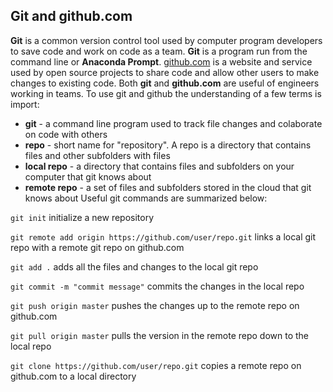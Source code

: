 
## Git and github.com
**Git** is a common version control tool used by computer program developers to save code and work on code as a team. **Git** is a program run from the command line or **Anaconda Prompt**.
[github.com](https://github.com/) is a website and service used by open source projects to share code and allow other users to make changes to existing code.
Both **git** and **github.com** are useful of engineers working in teams.
To use git and github the understanding of a few terms is import:

 * **git** - a command line program used to track file changes and colaborate on code with others
 * **repo** - short name for "repository". A repo is a directory that contains files and other subfolders with files
 * **local repo** -  a directory that contains files and subfolders on your computer that git knows about
 * **remote repo** - a set of files and subfolders stored in the cloud that git knows about
Useful git commands are summarized below:


```git init```  initialize a new repository

```git remote add origin https://github.com/user/repo.git``` links a local git repo with a remote git repo on github.com

```git add .``` adds all the files and changes to the local git repo

```git commit -m "commit message"``` commits the changes in the local repo

```git push origin master``` pushes the changes up to the remote repo on github.com

```git pull origin master``` pulls the version in the remote repo down to the local repo

```git clone https://github.com/user/repo.git``` copies a remote repo on github.com to a local directory


 

